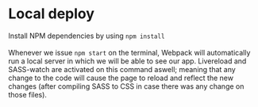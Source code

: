 # Local deploy
Install NPM dependencies by using ```npm install```<br><br>
Whenever we issue ```npm start``` on the terminal, Webpack will automatically run a local server in which we will be able to see our app. Livereload and SASS-watch are activated on this command aswell; meaning that any change to the code will cause the page to reload and reflect the new changes (after compiling SASS to CSS in case there was any change on those files).
